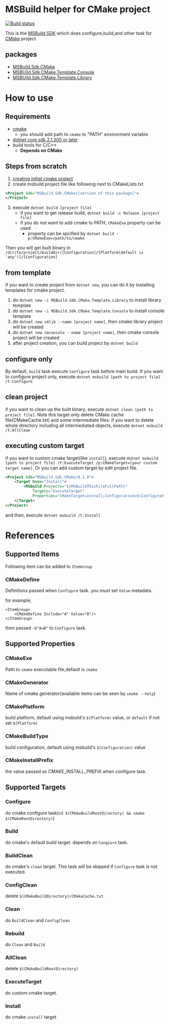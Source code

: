 # MSBuild helper for CMake project

[![Build status](https://ci.appveyor.com/api/projects/status/8mg77qa079jkia26/branch/master?svg=true)](https://ci.appveyor.com/project/itn3000/msbuild-sdk-cmake/branch/master)

This is the [MSBuild SDK](https://docs.microsoft.com/en-us/visualstudio/msbuild/how-to-use-project-sdk?view=vs-2019) which does configure,build,and other task for [CMake](https://cmake.org) project.

## packages

* [MSBuild.Sdk.CMake](https://www.nuget.org/packages/MSBuild.Sdk.CMake/)
* [MSBUild.Sdk.CMake.Template.Console](https://www.nuget.org/packages/MSBuild.Sdk.CMake.Template.Console/)
* [MSBUild.Sdk.CMake.Template.Library](https://www.nuget.org/packages/MSBuild.Sdk.CMake.Template.Library/)

# How to use

## Requirements

* [cmake](https://cmake.org)
    * you should add path to `cmake` to "PATH" environment variable
* [dotnet core sdk 2.1.300 or later](https://dotnet.microsoft.com/download)
* build tools for C/C++
    * **Depends on CMake**

## Steps from scratch

1. [creating initial cmake project](https://cmake.org/cmake-tutorial/)
2. create msbuild project file like following next to CMakeLists.txt
```xml
<Project Sdk="MSBuild.Sdk.CMake/[version of this package]">
</Project>
```
3. execute `dotnet build [project file]`
    * if you want to get release build, `dotnet build -c Release [project file]`
    * if you do not want to add cmake to PATH, `CMakeExe` property can be used
        * property can be spcified by `dotnet build -p:CMakeExe=/path/to/cmake`

Then you will get built binary in `/dir/to/project/builddir/[Configuration]/[Platform(default is 'any')]/[Configuration]`

## from template

if you want to create project from `dotnet new`, you can do it by installing templates for cmake project.

1. do `dotnet new -i MSBuild.Sdk.CMake.Template.Library` to install library template
2. do `dotnet new -i MSBuild.Sdk.CMake.Template.Console` to install console template
3. do `dotnet new cmlib --name [project name]`, then cmake library project will be created
4. do `dotnet new cmconsole --name [project name]`, then cmake console project will be created
5. after project creation, you can build project by `dotnet build`

## configure only

By default, `build` task execute `Configure` task before main build.
If you want to configure project only, execute `dotnet msbuild [path to project file] /t:Configure`

## clean project

if you want to clean up the built binary, execute `dotnet clean [path to project file]`.
Note this target only delete CMake cache file(CMakeCache.txt) and some intermediate files.
if you want to delete whole directory including all intermediated objects, execute `dotnet msbuild /t:AllClean`

## executing custom target

if you want to custom cmake target(like `install`), execute `dotnet msbuild [path to project file] /t:ExecuteTarget /p:CMakeTarget=[your custom target name]`.
Or you can add custom target by edit project file.

```xml
<Project Sdk="MSBuild.Sdk.CMake/0.1.0">
    <Target Name="Install">
        <MSBuild Projects="$(MSBuildThisFileFullPath)" 
            Targets="ExecuteTarget" 
            Properties="CMakeTarget=install;Configuration=$(Configuration);Platform=$(Platform)"/>
    </Target>
</Project>
```

and then, execute `dotnet msbuild /t:Install`

# References

## Supported Items

Following item can be added to `ItemGroup`

### CMakeDefine

Definitions passed when `Configure` task.
you must set `Value` metadata.

for example;

```
<ItemGroup>
    <CMakeDefine Include="A" Value="B"/>
</ItemGroup>
```

then passed `-D"A=B"` to `Configure` task.

## Supported Properties

### CMakeExe

Path to `cmake` executable file,default is `cmake`

### CMakeGenerator

Name of cmake generator(available items can be seen by `cmake --help`)

### CMakePlatform

build platform, default using msbuild's `$(Platform)` value, or `default` if not set `$(Platform)`

### CMakeBuildType

build configuration, default using msbuild's `$(Configuration)` value

### CMakeInstallPrefix

the value passed as CMAKE_INSTALL_PREFIX when configure task.

## Supported Targets

### Configure

do cmake configure task(`cd $(CMakeBuildRootDirectory) && cmake $(CMakeRootDirectory)`)

### Build

do cmake's default build target.
depends on `Congiure` task.

### BuildClean

do cmake's `clean` target.
This task will be skipped if `Configure` task is not executed.

### ConfigClean

delete `$(CMakeBuildDirectory)/CMakeCache.txt`.

### Clean

do `BuildClean` and `ConfigClean`

### Rebuild

do `Clean` and `Build`

### AllClean

delete `$(CMakeBuildRootDirectory)`

### ExecuteTarget

do custom cmake target.

### Install

do cmake `install` target
